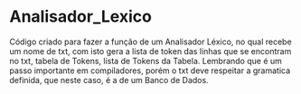 # Analisador_Lexico
Código criado para fazer a função de um Analisador Léxico, no qual recebe um nome de txt, com isto gera a lista de token das linhas que se encontram no txt, tabela de Tokens, lista de Tokens da Tabela. Lembrando que é um passo importante em compiladores, porém o txt deve respeitar a gramatica definida, que neste caso, é a de um Banco de Dados. 
